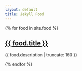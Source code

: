 ```yaml
---
layout: default
title: Jekyll Food
---
```


{% for food in site.food %}

<a href="{{ food.url | prepend: site.baseurl }}">
  <h2>{{ food.title }}</h2>
</a>

<p class="post-excerpt">{{ food.description | truncate: 160 }}</p>

{% endfor %}  
